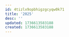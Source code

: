 ```yaml
---
id: 4tizlx9opbhigzgcyqw0k71
title: '2025'
desc: ''
updated: 1736613583188
created: 1736613583188
---
```


